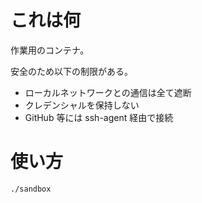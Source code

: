 # これは何

作業用のコンテナ。

安全のため以下の制限がある。

- ローカルネットワークとの通信は全て遮断
- クレデンシャルを保持しない
- GitHub 等には ssh-agent 経由で接続

# 使い方

```
./sandbox
```
